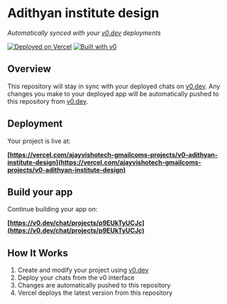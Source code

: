 # Adithyan institute design

*Automatically synced with your [v0.dev](https://v0.dev) deployments*

[![Deployed on Vercel](https://img.shields.io/badge/Deployed%20on-Vercel-black?style=for-the-badge&logo=vercel)](https://vercel.com/ajayvishotech-gmailcoms-projects/v0-adithyan-institute-design)
[![Built with v0](https://img.shields.io/badge/Built%20with-v0.dev-black?style=for-the-badge)](https://v0.dev/chat/projects/p9EUkTyUCJc)

## Overview

This repository will stay in sync with your deployed chats on [v0.dev](https://v0.dev).
Any changes you make to your deployed app will be automatically pushed to this repository from [v0.dev](https://v0.dev).

## Deployment

Your project is live at:

**[https://vercel.com/ajayvishotech-gmailcoms-projects/v0-adithyan-institute-design](https://vercel.com/ajayvishotech-gmailcoms-projects/v0-adithyan-institute-design)**

## Build your app

Continue building your app on:

**[https://v0.dev/chat/projects/p9EUkTyUCJc](https://v0.dev/chat/projects/p9EUkTyUCJc)**

## How It Works

1. Create and modify your project using [v0.dev](https://v0.dev)
2. Deploy your chats from the v0 interface
3. Changes are automatically pushed to this repository
4. Vercel deploys the latest version from this repository
